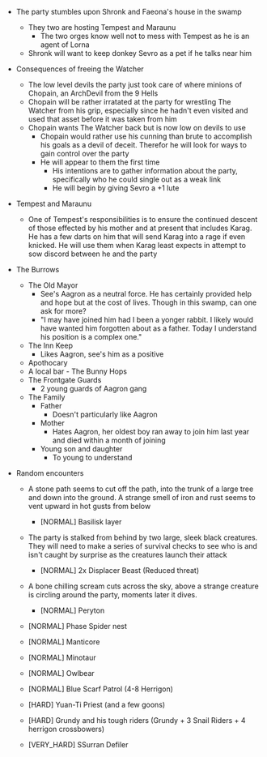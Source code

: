 - The party stumbles upon Shronk and Faeona's house in the swamp 
    - They two are hosting Tempest and Maraunu
        - The two orges know well not to mess with Tempest as he is an agent of Lorna
    - Shronk will want to keep donkey Sevro as a pet if he talks near him

- Consequences of freeing the Watcher
    - The low level devils the party just took care of where minions of Chopain, an ArchDevil from the 9 Hells
    - Chopain will be rather irratated at the party for wrestling The Watcher from his grip, especially since he hadn't even visited and used that asset before it was taken from him
    - Chopain wants The Watcher back but is now low on devils to use
        - Chopain would rather use his cunning than brute to accomplish his goals as a devil of deceit. Therefor he will look for ways to gain control over the party
        - He will appear to them the first time
            - His intentions are to gather information about the party, specifically who he could single out as a weak link
            - He will begin by giving Sevro a +1 lute

- Tempest and Maraunu
    - One of Tempest's responsibilities is to ensure the continued descent of those effected by his mother and at present that includes Karag. He has a few darts on him that will send Karag into a rage if even knicked. He will use them when Karag least expects in attempt to sow discord between he and the party




- The Burrows
    - The Old Mayor
        - See's Aagron as a neutral force. He has certainly provided help and hope but at the cost of lives. Though in this swamp, can one ask for more?
        - "I may have joined him had I been a yonger rabbit. I likely would have wanted him forgotten about as a father. Today I understand his position is a complex one."
    - The Inn Keep
        - Likes Aagron, see's him as a positive
    - Apothocary
    - A local bar - The Bunny Hops
    - The Frontgate Guards
        - 2 young guards of Aagron gang
    - The Family
        - Father
            - Doesn't particularly like Aagron
        - Mother
            - Hates Aagron, her oldest boy ran away to join him last year and died within a month of joining
        - Young son and daughter
            - To young to understand



- Random encounters
    - A stone path seems to cut off the path, into the trunk of a large tree and down into the ground. A strange smell of iron and rust seems to vent upward in hot gusts from below
        - [NORMAL] Basilisk layer
    
    - The party is stalked from behind by two large, sleek black creatures. They will need to make a series of survival checks to see who is and isn't caught by surprise as the creatures launch their attack
        - [NORMAL] 2x Displacer Beast (Reduced threat)
    
    - A bone chilling scream cuts across the sky, above a strange creature is circling around the party, moments later it dives.
        - [NORMAL] Peryton

    - [NORMAL] Phase Spider nest
    - [NORMAL] Manticore
    - [NORMAL] Minotaur
    - [NORMAL] Owlbear
    - [NORMAL] Blue Scarf Patrol (4-8 Herrigon)
    - [HARD] Yuan-Ti Priest (and a few goons)
    - [HARD] Grundy and his tough riders (Grundy + 3 Snail Riders + 4 herrigon crossbowers)
    - [VERY_HARD] SSurran Defiler
